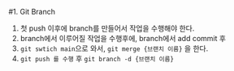 #1. Git Branch

1. 첫 push 이후에 branch를 만들어서 작업을 수행해야 한다.
2. branch에서 이루어질 작업을 수행후에, branch에서 add commit 후
3. `git swtich main`으로 와서, `git merge {브랜치 이름}` 을 한다.
4. `git push 를 수행` 후 `git branch -d {브랜치 이름}`